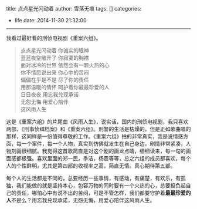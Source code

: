 title: 点点星光闪动着
author: 雪落无痕
tags: []
categories:
  - life
date: 2014-11-30 21:32:00
---
我看过最好看的刑侦电视剧《重案六组》。

> 点点星光闪动着 你诚实的眼神	
>  蓝蓝夜空敞开了 你寂寞的胸襟	
>  面对冰冷的世界 依然会有一颗火热的心	
>  你不情愿说出来 你心中的苦闷	
>  偏偏在乎是不是 尽了你的责任	
>  用那温暖的情怀 呵护着你最最珍爱的人	
>  日日夜夜	
>  用忘我兑现承诺	
>  无怨无悔 用爱心陪伴	
>  这风雨人生	

这是《重案六组》的片尾曲《风雨人生》，说实话，国内的刑侦电视剧，我只喜欢两部，《刑事侦缉档案》和《重案六组》。刑警的生活是枯燥的，但是正如歌曲唱的那样，这同样是一份值得尊敬的工作。《重案六组》拍的非常真实，我是说情感方面，每一个案件，每一个人物，真实到仿佛就发生在自己身边。剧情非常紧凑，人物刻画很细腻。我觉得这首歌简直是对这个剧的画龙点睛，细细读来，每一句的画面感都极强。喜欢里面的郑一民，季洁，杨震等等，总之六组的成员都喜欢，每个人的个性鲜明，尤其是第四部的收视率之高，简直无情。真心期待第五部。

每个人的生活都是不同的，总要经历一些事情，有感动，有痛楚，有欢乐，有孤独，我们能做的就是坚持本心，包容万物的同时要有一个火热的心，总要担负起自己的责任，哪怕心中有说不出的苦闷，可是不管怎样，我们都要守护着**最最珍爱的人**不是么？用忘我兑现承诺，无怨无悔，用爱心陪伴这风雨人生。
